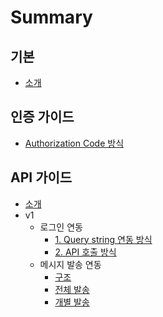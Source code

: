 # Summary

## 기본
* [소개](README.md)

## 인증 가이드
* [Authorization Code 방식](auth/authorization_code.md)

## API 가이드
* [소개](apis/README.md)
* v1
    * 로그인 연동
        * [1. Query string 연동 방식](apis/v1/device/querystring.md)
        * [2. API 호출 방식](apis/v1/device/api.md)
    * 메시지 발송 연동
        * [구조](apis/v1/message/payload.md)
        * [전체 발송](apis/v1/message/broadcast.md)
        * [개별 발송](apis/v1/message/unicast.md)

